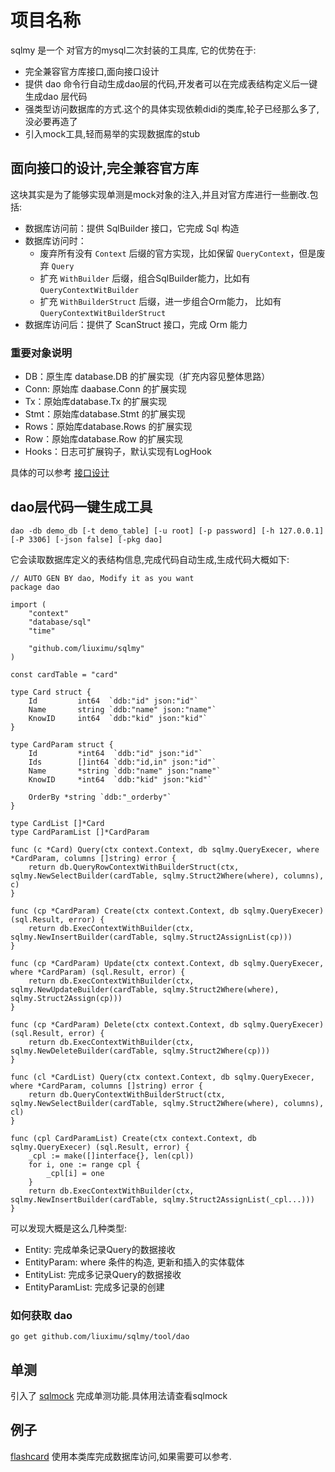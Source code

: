 # 项目名称
sqlmy 是一个 对官方的mysql二次封装的工具库, 它的优势在于:
- 完全兼容官方库接口,面向接口设计
- 提供 dao 命令行自动生成dao层的代码,开发者可以在完成表结构定义后一键生成dao 层代码
- 强类型访问数据库的方式.这个的具体实现依赖didi的类库,轮子已经那么多了,没必要再造了
- 引入mock工具,轻而易举的实现数据库的stub


## 面向接口的设计,完全兼容官方库

这块其实是为了能够实现单测是mock对象的注入,并且对官方库进行一些删改.包括:
- 数据库访问前：提供 SqlBuilder 接口，它完成 Sql 构造
- 数据库访问时：
    - 废弃所有没有 `Context` 后缀的官方实现，比如保留 `QueryContext`，但是废弃 `Query`
    - 扩充 `WithBuilder` 后缀，组合SqlBuilder能力，比如有 `QueryContextWitBuilder`
    - 扩充 `WithBuilderStruct` 后缀，进一步组合Orm能力，  比如有 `QueryContextWitBuilderStruct`
- 数据库访问后：提供了 ScanStruct 接口，完成 Orm 能力

### 重要对象说明
- DB：原生库 database.DB 的扩展实现（扩充内容见整体思路）
- Conn: 原始库 daabase.Conn 的扩展实现
- Tx：原始库database.Tx 的扩展实现
- Stmt：原始库database.Stmt 的扩展实现
- Rows：原始库database.Rows 的扩展实现
- Row：原始库database.Row 的扩展实现
- Hooks：日志可扩展钩子，默认实现有LogHook

具体的可以参考 [接口设计](inter.go)

## dao层代码一键生成工具

```
dao -db demo_db [-t demo_table] [-u root] [-p password] [-h 127.0.0.1] [-P 3306] [-json false] [-pkg dao]
```

它会读取数据库定义的表结构信息,完成代码自动生成,生成代码大概如下:

```
// AUTO GEN BY dao, Modify it as you want
package dao

import (
	"context"
	"database/sql"
	"time"

	"github.com/liuximu/sqlmy"
)

const cardTable = "card"

type Card struct {
	Id         int64  `ddb:"id" json:"id"`
	Name       string `ddb:"name" json:"name"`
	KnowID     int64  `ddb:"kid" json:"kid"`
}

type CardParam struct {
	Id         *int64  `ddb:"id" json:"id"`
	Ids        []int64 `ddb:"id,in" json:"id"`
	Name       *string `ddb:"name" json:"name"`
	KnowID     *int64  `ddb:"kid" json:"kid"`

	OrderBy *string `ddb:"_orderby"`
}

type CardList []*Card
type CardParamList []*CardParam

func (c *Card) Query(ctx context.Context, db sqlmy.QueryExecer, where *CardParam, columns []string) error {
	return db.QueryRowContextWithBuilderStruct(ctx, sqlmy.NewSelectBuilder(cardTable, sqlmy.Struct2Where(where), columns), c)
}

func (cp *CardParam) Create(ctx context.Context, db sqlmy.QueryExecer) (sql.Result, error) {
	return db.ExecContextWithBuilder(ctx, sqlmy.NewInsertBuilder(cardTable, sqlmy.Struct2AssignList(cp)))
}

func (cp *CardParam) Update(ctx context.Context, db sqlmy.QueryExecer, where *CardParam) (sql.Result, error) {
	return db.ExecContextWithBuilder(ctx, sqlmy.NewUpdateBuilder(cardTable, sqlmy.Struct2Where(where), sqlmy.Struct2Assign(cp)))
}

func (cp *CardParam) Delete(ctx context.Context, db sqlmy.QueryExecer) (sql.Result, error) {
	return db.ExecContextWithBuilder(ctx, sqlmy.NewDeleteBuilder(cardTable, sqlmy.Struct2Where(cp)))
}

func (cl *CardList) Query(ctx context.Context, db sqlmy.QueryExecer, where *CardParam, columns []string) error {
	return db.QueryContextWithBuilderStruct(ctx, sqlmy.NewSelectBuilder(cardTable, sqlmy.Struct2Where(where), columns), cl)
}

func (cpl CardParamList) Create(ctx context.Context, db sqlmy.QueryExecer) (sql.Result, error) {
	_cpl := make([]interface{}, len(cpl))
	for i, one := range cpl {
		_cpl[i] = one
	}
	return db.ExecContextWithBuilder(ctx, sqlmy.NewInsertBuilder(cardTable, sqlmy.Struct2AssignList(_cpl...)))
}
```

可以发现大概是这么几种类型:
- Entity: 完成单条记录Query的数据接收
- EntityParam: where 条件的构造, 更新和插入的实体载体
- EntityList: 完成多记录Query的数据接收
- EntityParamList: 完成多记录的创建


### 如何获取 dao

```
go get github.com/liuximu/sqlmy/tool/dao
```

## 单测
引入了 [sqlmock](github.com/DATA-DOG/go-sqlmock) 完成单测功能.具体用法请查看sqlmock


## 例子

[flashcard](github.com/liuximu/flashcard) 使用本类库完成数据库访问,如果需要可以参考.
